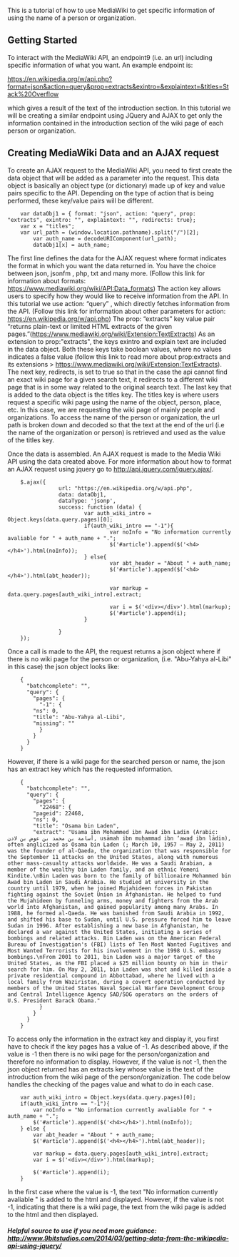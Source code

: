 This is a tutorial of how to use MediaWiki to get specific information of using the name of a person or organization.


## Getting Started

To interact with the MediaWiki API, an endpoint9 (i.e. an url) including specific information of what you want. An example endpoint is:

<https://en.wikipedia.org/w/api.php?format=json&action=query&prop=extracts&exintro=&explaintext=&titles=Stack%20Overflow>

which gives a result of the text of the introduction section. In this tutorial we will be creating a similar endpoint using JQuery and AJAX to get only the information contained in the introduction section of the wiki page of each person or organization. 

## Creating MediaWiki Data and an AJAX request

To create an AJAX request to the MediaWiki API, you need to first create the data object that will be added as a parameter into the request. This data object is basically an object type (or dictionary) made up of key and value pairs specific to the API. Depending on the type of action that is being performed, these key/value pairs will be different.

```
	var dataObj1 = { format: "json", action: "query", prop: "extracts", exintro: "", explaintext: "", redirects: true};
	var x = "titles";
	var url_path = (window.location.pathname).split("/")[2];
        var auth_name = decodeURIComponent(url_path);
        dataObj1[x] = auth_name;
```
The first line defines the data for the AJAX request where format indicates the format in which you want the data returned in. You have the choice between json, jsonfm , php, txt and many more. (Follow this link for information about formats: https://www.mediawiki.org/wiki/API:Data_formats) The action key allows users to specify how they would like to receive information from the API. In this tutorial we use action: “query” , which directly fetches information from the API. (Follow this link for information about other parameters for action: https://en.wikipedia.org/w/api.php) The prop: “extracts” key value pair “returns plain-text or limited HTML extracts of the given pages.”(https://www.mediawiki.org/wiki/Extension:TextExtracts) As an extension to prop:"extracts", the keys exintro and explain text are included in the data object. Both these keys take boolean values, where no values indicates a false value (follow this link to read more about prop:extracts and its extensions > https://www.mediawiki.org/wiki/Extension:TextExtracts). The next key, redirects, is set to true so that in the case the api cannot find an exact wiki page for a given search text, it redirects to a different wiki page that is in some way related to the original search text. The last key that is added to the data object is the titles key. The titles key is where users request a specific wiki page using the name of the object, person, place, etc. In this case, we are requesting the wiki page of mainly people and organizations. To access the name of the person or organization, the url path is broken down and decoded so that the text at the end of the url (i.e the name of the organization or person) is retrieved and used as the value of the titles key.

Once the data is assembled. An AJAX request is made to the Media Wiki API using the data created above. For more information about how to format an AJAX request using jquery go to http://api.jquery.com/jquery.ajax/.

```
 	$.ajax({
                url: "https://en.wikipedia.org/w/api.php",
                data: dataObj1,
                dataType: 'jsonp',
                success: function (data) {
                        var auth_wiki_intro = Object.keys(data.query.pages)[0];
                        if(auth_wiki_intro == "-1"){
                                var noInfo = "No information currently avaliable for " + auth_name + ".";
                                $('#article').append($('<h4></h4>').html(noInfo));
                        } else{
                                var abt_header = "About " + auth_name;
                                $('#article').append($('<h4></h4>').html(abt_header));

                                var markup = data.query.pages[auth_wiki_intro].extract;

                                var i = $('<div></div>').html(markup);  
                                $('#article').append(i);
                        }

                }
	});
```
Once a call is made to the API, the request returns a json object where if there is no wiki page for the person or organization, (i.e. "Abu-Yahya al-Libi" in this case) the json object looks like:

```
	{
	  "batchcomplete": "",
	  "query": {
	    "pages": {
	      "-1": {
		"ns": 0,
		"title": "Abu-Yahya al-Libi",
		"missing": ""
	      }
	    }
	  }
	}
```
However, if there is a wiki page for the searched person or name, the json has an extract key which has the requested information.

```
	{
	  "batchcomplete": "",
	  "query": {
	    "pages": {
	      "22468": {
		"pageid": 22468,
		"ns": 0,
		"title": "Osama bin Laden",
		"extract": "Usama ibn Mohammed ibn Awad ibn Ladin (Arabic: أسامة بن محمد بن عوض بن لادن‎, usāmah ibn muḥammad ibn ‘awaḍ ibn lādin), often anglicized as Osama bin Laden (; March 10, 1957 – May 2, 2011) was the founder of al-Qaeda, the organization that was responsible for the September 11 attacks on the United States, along with numerous other mass-casualty attacks worldwide. He was a Saudi Arabian, a member of the wealthy bin Laden family, and an ethnic Yemeni Kindite.\nBin Laden was born to the family of billionaire Mohammed bin Awad bin Laden in Saudi Arabia. He studied at university in the country until 1979, when he joined Mujahideen forces in Pakistan fighting against the Soviet Union in Afghanistan. He helped to fund the Mujahideen by funneling arms, money and fighters from the Arab world into Afghanistan, and gained popularity among many Arabs. In 1988, he formed al-Qaeda. He was banished from Saudi Arabia in 1992, and shifted his base to Sudan, until U.S. pressure forced him to leave Sudan in 1996. After establishing a new base in Afghanistan, he declared a war against the United States, initiating a series of bombings and related attacks. Bin Laden was on the American Federal Bureau of Investigation's (FBI) lists of Ten Most Wanted Fugitives and Most Wanted Terrorists for his involvement in the 1998 U.S. embassy bombings.\nFrom 2001 to 2011, bin Laden was a major target of the United States, as the FBI placed a $25 million bounty on him in their search for him. On May 2, 2011, bin Laden was shot and killed inside a private residential compound in Abbottabad, where he lived with a local family from Waziristan, during a covert operation conducted by members of the United States Naval Special Warfare Development Group and Central Intelligence Agency SAD/SOG operators on the orders of U.S. President Barack Obama."
	      }
	    }
	  }
	}
```
To access only the information in the extract key and display it, you first have to check if the key pages has a value of -1. As described above, if the value is -1 then there is no wiki page for the person/organization and therefore no information to display. However, if the value is not -1, then the json object returned has an extracts key whose value is the text of the introduction from the wiki page of the person/organization. The code below handles the checking of the pages value and what to do in each case.

```
	var auth_wiki_intro = Object.keys(data.query.pages)[0];
	if(auth_wiki_intro == "-1"){
		var noInfo = "No information currently avaliable for " + auth_name + ".";
		$('#article').append($('<h4></h4>').html(noInfo));
	} else {
		var abt_header = "About " + auth_name;
		$('#article').append($('<h4></h4>').html(abt_header));
		
		var markup = data.query.pages[auth_wiki_intro].extract;
		var i = $('<div></div>').html(markup); 
		
		$('#article').append(i);
	}

```

In the first case where the value is -1, the text "No information currently avaliable " is added to the html and displayed. However, if the value is not -1, indicating that there is a wiki page, the text from the wiki page is added to the html and then displayed.

##### Helpful source to use if you need more guidance: http://www.9bitstudios.com/2014/03/getting-data-from-the-wikipedia-api-using-jquery/
